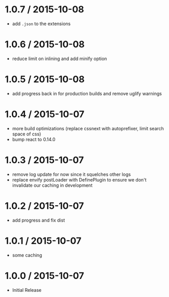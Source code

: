 
1.0.7 / 2015-10-08
==================

  * add `.json` to the extensions

1.0.6 / 2015-10-08
==================

  * reduce limit on inlining and add minify option

1.0.5 / 2015-10-08
==================

  * add progress back in for production builds and remove uglify warnings

1.0.4 / 2015-10-07
==================

  * more build optimizations (replace cssnext with autoprefixer, limit search space of css)
  * bump react to 0.14.0

1.0.3 / 2015-10-07
==================

  * remove log update for now since it squelches other logs
  * replace envify postLoader with DefinePlugin to ensure we don't invalidate our caching in development

1.0.2 / 2015-10-07
==================

  * add progress and fix dist

1.0.1 / 2015-10-07
==================

  * some caching

1.0.0 / 2015-10-07
==================

- Initial Release
